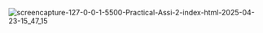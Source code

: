![screencapture-127-0-0-1-5500-Practical-Assi-2-index-html-2025-04-23-15_47_15](https://github.com/user-attachments/assets/a4bfc22d-25e9-42f3-bc4e-0eb5cbaa63bd)
